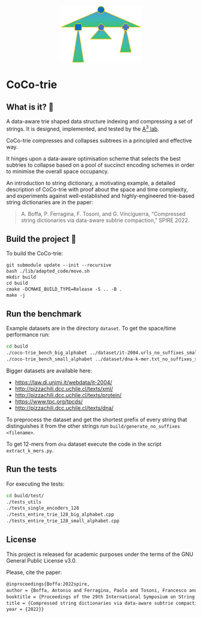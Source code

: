<p align="center">
  <img src="https://github.com/aboffa/CoCo-trie/blob/main/static/coco-logo.png" height=150 />
</p>

# CoCo-trie

## What is it? :mega:

A data-aware trie shaped data structure indexing and compressing a set of strings. It is designed, implemented, and tested by the [A<sup>3</sup> lab](http://acube.di.unipi.it/). 

CoCo-trie compresses and collapses subtrees in a principled and effective  way.

It hinges upon a data-aware optimisation scheme that selects the best subtries to collapse based on a pool of succinct encoding schemes in order to minimise the overall space occupancy.

An introduction to string dictionary, a motivating example, a detailed description of CoCo-trie with proof about the space and time complexity, and experiments against well-established and highly-engineered trie-based string dictionaries are in the paper:

>  A. Boffa, P. Ferragina, F. Tosoni, and G. Vinciguerra, “Compressed string dictionaries via data-aware subtrie compaction,” SPIRE 2022.


## Build the project :rocket:

To build the CoCo-trie:

```
git submodule update --init --recursive
bash ./lib/adapted_code/move.sh
mkdir build
cd build
cmake -DCMAKE_BUILD_TYPE=Release -S .. -B .
make -j
```


## Run the benchmark

Example datasets are in the directory `dataset`. To get the space/time performance run:
```bash
cd build
./coco-trie_bench_big_alphabet ../dataset/it-2004.urls_no_suffixes_small
./coco-trie_bench_small_alphabet ../dataset/dna-k-mer.txt_no_suffixes_small
```

Bigger datasets are available here: 

- https://law.di.unimi.it/webdata/it-2004/
- http://pizzachili.dcc.uchile.cl/texts/xml/
- http://pizzachili.dcc.uchile.cl/texts/protein/
- https://www.tpc.org/tpcds/
- http://pizzachili.dcc.uchile.cl/texts/dna/

To preprocess the dataset and get the shortest prefix of every string that distinguishes it from the other strings run `build/generate_no_suffixes <filename>`.

To get 12-mers from `dna` dataset execute the code in the script `extract_k_mers.py`. 


## Run the tests
For executing the tests:

```bash
cd build/test/
./tests_utils
./tests_single_encoders_128
./tests_entire_trie_128_big_alphabet.cpp
./tests_entire_trie_128_small_alphabet.cpp
```

## License

This project is released for academic purposes under the terms of the GNU General Public License v3.0.

Please, cite the paper:

```tex
@inproceedings{Boffa:2022spire,
author = {Boffa, Antonio and Ferragina, Paolo and Tosoni, Francesco and Vinciguerra, Giorgio},
booktitle = {Proceedings of the 29th International Symposium on String Processing and Information Retrieval (SPIRE)},
title = {Compressed string dictionaries via data-aware subtrie compaction},
year = {2022}}
```
